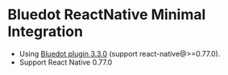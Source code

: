 # Bluedot ReactNative Minimal Integration

- Using [Bluedot plugin 3.3.0](https://github.com/Bluedot-Innovation/Bluedot-React-Native-Plugin) (support react-native@>=0.77.0).
- Support React Native 0.77.0